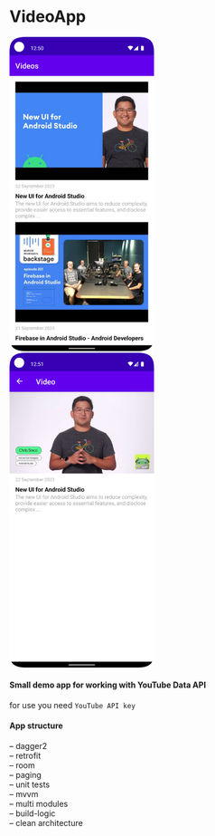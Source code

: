 # VideoApp

<img src="https://github.com/gasblg/VideoApp/raw/main/media/Screenshot_20230925_005031.png" width="256"/>  <img src="https://github.com/gasblg/VideoApp/raw/main/media/Screenshot_20230925_005128.png" width="256"/>

<h4>Small demo app for working with YouTube Data API</h4>

for use you need `YouTube API key`

<h4>App structure</h4>

&ndash; dagger2<br>
&ndash; retrofit<br>
&ndash; room<br>
&ndash; paging<br>
&ndash; unit tests<br>
&ndash; mvvm<br>
&ndash; multi modules<br>
&ndash; build-logic<br>
&ndash; clean architecture<br>
